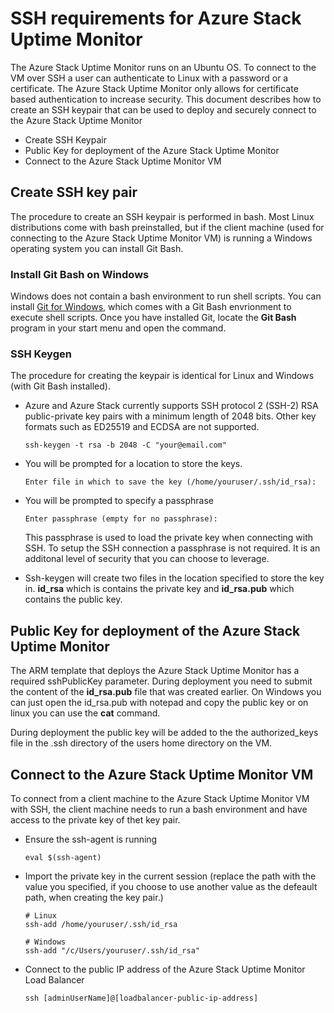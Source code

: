 # SSH requirements for Azure Stack Uptime Monitor 

The Azure Stack Uptime Monitor runs on an Ubuntu OS. 
To connect to the VM over SSH a user can authenticate to Linux with a password or a certificate. 
The Azure Stack Uptime Monitor only allows for certificate based authentication to increase security.
This document describes how to create an SSH keypair that can be used to deploy and securely connect to the Azure Stack Uptime Monitor

* Create SSH Keypair
* Public Key for deployment of the Azure Stack Uptime Monitor
* Connect to the Azure Stack Uptime Monitor VM

## Create SSH key pair
The procedure to create an SSH keypair is performed in bash. Most Linux distributions come with bash preinstalled, but if the client machine (used for connecting to the Azure Stack Uptime Monitor VM) is running a Windows operating system you can install Git Bash.

### Install Git Bash on Windows
Windows does not contain a bash environment to run shell scripts. You can install [Git for Windows](https://git-scm.com/), which comes with a Git Bash envrionment to execute shell scripts. Once you have installed Git, locate the **Git Bash** program in your start menu and open the command.

### SSH Keygen
The procedure for creating the keypair is identical for Linux and Windows (with Git Bash installed). 

* Azure and Azure Stack currently supports SSH protocol 2 (SSH-2) RSA public-private key pairs with a minimum length of 2048 bits. Other key formats such as ED25519 and ECDSA are not supported. 

    ``` shell
    ssh-keygen -t rsa -b 2048 -C "your@email.com" 
    ```
* You will be prompted for a location to store the keys.

    ```
    Enter file in which to save the key (/home/youruser/.ssh/id_rsa):
    ```
* You will be prompted to specify a passphrase

    ```
    Enter passphrase (empty for no passphrase):
    ```
    This passphrase is used to load the private key when connecting with SSH.
    To setup the SSH connection a passphrase is not required. It is an additonal level of security that you can choose to leverage.
* Ssh-keygen will create two files in the location specified to store the key in. **id_rsa** which is contains the private key and **id_rsa.pub** which contains the public key.

## Public Key for deployment of the Azure Stack Uptime Monitor
The ARM template that deploys the Azure Stack Uptime Monitor has a required sshPublicKey parameter. During deployment you need to submit the content of the **id_rsa.pub** file that was created earlier. On Windows you can just open the id_rsa.pub with notepad and copy the public key or on linux you can use the **cat** command.

During deployment the public key will be added to the the authorized_keys file in the .ssh directory of the users home directory on the VM.

## Connect to the Azure Stack Uptime Monitor VM
To connect from a client machine to the Azure Stack Uptime Monitor VM with SSH, the client machine needs to run a bash environment and have access to the private key of thet key pair.

* Ensure the ssh-agent is running

    ``` shell
    eval $(ssh-agent)
    ```
* Import the private key in the current session (replace the path with the value you specified, if you choose to use another value as the defeault path, when creating the key pair.)

    ``` shell
    # Linux
    ssh-add /home/youruser/.ssh/id_rsa
    
    # Windows
    ssh-add "/c/Users/youruser/.ssh/id_rsa"
    ```

* Connect to the public IP address of the Azure Stack Uptime Monitor Load Balancer

    ``` shell
    ssh [adminUserName]@[loadbalancer-public-ip-address]
    ```